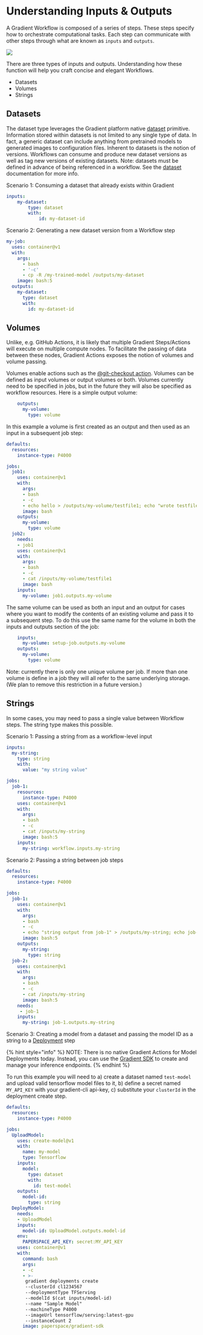 # Understanding Inputs & Outputs

A Gradient Workflow is composed of a series of steps. These steps specify how to orchestrate computational tasks. Each step can communicate with other steps through what are known as `inputs` and `outputs`.

![](../../.gitbook/assets/image%20%2810%29.png)

There are three types of inputs and outputs. Understanding how these function will help you craft concise and elegant Workflows.

* Datasets
* Volumes
* Strings

## Datasets

The dataset type leverages the Gradient platform native [dataset](../../data/data-overview/) primitive. Information stored within datasets is not limited to any single type of data. In fact, a generic dataset can include anything from pretrained models to generated images to configuration files. Inherent to datasets is the notion of versions. Workflows can consume and produce new dataset versions as well as tag new versions of existing datasets. Note: datasets must be defined in advance of being referenced in a workflow. See the [dataset](../../data/data-overview/) documentation for more info.

Scenario 1: Consuming a dataset that already exists within Gradient

```yaml
inputs:
    my-dataset: 
        type: dataset
        with:
            id: my-dataset-id
```

Scenario 2: Generating a new dataset version from a Workflow step

```yaml
my-job:
  uses: container@v1
  with:
    args:
      - bash
      - '-c'
      - cp -R /my-trained-model /outputs/my-dataset
    image: bash:5
  outputs:
    my-dataset:
      type: dataset
      with:
        id: my-dataset-id
```

## Volumes

Unlike, e.g. GitHub Actions, it is likely that multiple Gradient Steps/Actions will execute on multiple compute nodes. To facilitate the passing of data between these nodes, Gradient Actions exposes the notion of volumes and volume passing.

Volumes enable actions such as the [@git-checkout action](gradient-actions.md#git-checkout).  Volumes can be defined as input volumes or output volumes or both.  Volumes currently need to be specified in jobs, but in the future they will also be specified as workflow resources.  Here is a simple output volume:

```yaml
    outputs:
      my-volume:
        type: volume
```

In this example a volume is first created as an output and then used as an input in a subsequent job step:

```yaml
defaults:
  resources:
    instance-type: P4000

jobs:
  job1:
    uses: container@v1
    with:
      args:
      - bash
      - -c
      - echo hello > /outputs/my-volume/testfile1; echo "wrote testfile1 to volume"
      image: bash
    outputs:
      my-volume:
        type: volume
  job2:
    needs:
    - job1
    uses: container@v1
    with:
      args:
      - bash
      - -c
      - cat /inputs/my-volume/testfile1
      image: bash
    inputs:
      my-volume: job1.outputs.my-volume
```

The same volume can be used as both an input and an output for cases where you want to modify the contents of an existing volume and pass it to a subsequent step.
To do this use the same name for the volume in both the inputs and outputs section of the job:

```yaml
    inputs:
      my-volume: setup-job.outputs.my-volume
    outputs:
      my-volume:
        type: volume
```

Note: currently there is only one unique volume per job. If more than one volume is define in a job they will all refer to the same underlying storage. (We plan to remove this restriction in a future version.)

## Strings

In some cases, you may need to pass a single value between Workflow steps. The string type makes this possible.

Scenario 1: Passing a string from as a workflow-level input

```yaml
inputs:
  my-string:
    type: string
    with:
      value: "my string value"

jobs:
  job-1:
    resources:
      instance-type: P4000
    uses: container@v1
    with:
      args:
      - bash
      - -c
      - cat /inputs/my-string
      image: bash:5
    inputs:
      my-string: workflow.inputs.my-string
```
        
Scenario 2: Passing a string between job steps

```yaml
defaults:
  resources:
    instance-type: P4000

jobs:
  job-1:
    uses: container@v1
    with:
      args:
      - bash
      - -c
      - echo "string output from job-1" > /outputs/my-string; echo job-1 finished
      image: bash:5
    outputs:
      my-string:
        type: string
  job-2:
    uses: container@v1
    with:
      args:
      - bash
      - -c
      - cat /inputs/my-string
      image: bash:5
    needs:
     - job-1
    inputs:
      my-string: job-1.outputs.my-string
```

Scenario 3: Creating a model from a dataset and passing the model ID as a string to a [Deployment](../deployments/) step

{% hint style="info" %}
NOTE: There is no native Gradient Actions for Model Deployments today. Instead, you can use the [Gradient SDK](../../more/gradient-python-sdk-1/) to create and manage your inference endpoints.
{% endhint %}

To run this example you will need to
a) create a dataset named `test-model` and upload valid tensorflow model files to it,
b) define a secret named `MY_API_KEY` with your gradient-cli api-key,
c) substitute your `clusterId` in the deployment create step.

```yaml
defaults:
  resources:
    instance-type: P4000

jobs:
  UploadModel:
    uses: create-model@v1
    with:
      name: my-model
      type: Tensorflow
    inputs:
      model:
        type: dataset
        with:
          id: test-model
    outputs:
      model-id:
        type: string
  DeployModel:
    needs:
    - UploadModel
    inputs:
      model-id: UploadModel.outputs.model-id
    env:
      PAPERSPACE_API_KEY: secret:MY_API_KEY
    uses: container@v1
    with:
      command: bash
      args:
      - -c
      - >-
       gradient deployments create
       --clusterId cl1234567
       --deploymentType TFServing
       --modelId $(cat inputs/model-id)
       --name "Sample Model"
       --machineType P4000
       --imageUrl tensorflow/serving:latest-gpu
       --instanceCount 2
      image: paperspace/gradient-sdk
```
